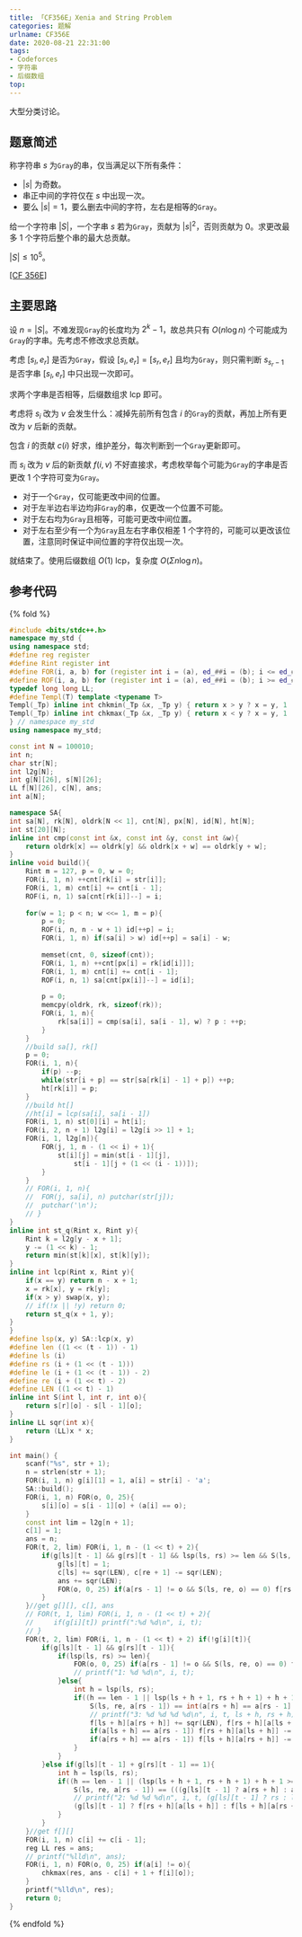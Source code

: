 ```yaml
---
title: 「CF356E」Xenia and String Problem
categories: 题解
urlname: CF356E
date: 2020-08-21 22:31:00
tags:
- Codeforces
- 字符串
- 后缀数组
top:
---
```


大型分类讨论。

## 题意简述

称字符串 $s$ 为`Gray`的串，仅当满足以下所有条件：
- $|s|$ 为奇数。
- 串正中间的字符仅在 $s$ 中出现一次。
- 要么 $|s| = 1$，要么删去中间的字符，左右是相等的`Gray`。

给一个字符串 $|S|$，一个字串 $s$ 若为`Gray`，贡献为 $|s|^2$，否则贡献为 $0$。求更改最多 $1$ 个字符后整个串的最大总贡献。

$|S|\le 10^5$。

[[CF 356E]](https://codeforces.com/problemset/problem/356/E)

<!-- more -->

## 主要思路

设 $n = |S|$。不难发现`Gray`的长度均为 $2^k - 1$，故总共只有 $O(n\log n)$ 个可能成为`Gray`的字串。先考虑不修改求总贡献。

考虑 $[s_l, e_r]$ 是否为`Gray`，假设 $[s_l, e_r] = [s_r, e_r]$ 且均为`Gray`，则只需判断 $s_{s_r - 1}$ 是否字串 $[s_l, e_r]$ 中只出现一次即可。

求两个字串是否相等，后缀数组求 lcp 即可。

考虑将 $s_i$ 改为 $v$ 会发生什么：减掉先前所有包含 $i$ 的`Gray`的贡献，再加上所有更改为 $v$ 后新的贡献。

包含 $i$ 的贡献 $c(i)$ 好求，维护差分，每次判断到一个`Gray`更新即可。

而 $s_i$ 改为 $v$ 后的新贡献 $f(i, v)$ 不好直接求，考虑枚举每个可能为`Gray`的字串是否更改 $1$ 个字符可变为`Gray`。

- 对于一个`Gray`，仅可能更改中间的位置。
- 对于左半边右半边均非`Gray`的串，仅更改一个位置不可能。
- 对于左右均为`Gray`且相等，可能可更改中间位置。
- 对于左右至少有一个为`Gray`且左右字串仅相差 1 个字符的，可能可以更改该位置，注意同时保证中间位置的字符仅出现一次。

就结束了。使用后缀数组 $O(1)$ lcp，复杂度 $O(\Sigma n\log n)$。

## 参考代码

{% fold %}
```cpp
#include <bits/stdc++.h>
namespace my_std {
using namespace std;
#define reg register
#define Rint register int
#define FOR(i, a, b) for (register int i = (a), ed_##i = (b); i <= ed_##i; ++i)
#define ROF(i, a, b) for (register int i = (a), ed_##i = (b); i >= ed_##i; --i)
typedef long long LL;
#define Templ(T) template <typename T>
Templ(_Tp) inline int chkmin(_Tp &x, _Tp y) { return x > y ? x = y, 1 : 0; }
Templ(_Tp) inline int chkmax(_Tp &x, _Tp y) { return x < y ? x = y, 1 : 0; }
} // namespace my_std
using namespace my_std;

const int N = 100010;
int n;
char str[N];
int l2g[N];
int g[N][26], s[N][26];
LL f[N][26], c[N], ans;
int a[N];

namespace SA{
int sa[N], rk[N], oldrk[N << 1], cnt[N], px[N], id[N], ht[N];
int st[20][N];
inline int cmp(const int &x, const int &y, const int &w){
    return oldrk[x] == oldrk[y] && oldrk[x + w] == oldrk[y + w];
}
inline void build(){
    Rint m = 127, p = 0, w = 0;
    FOR(i, 1, n) ++cnt[rk[i] = str[i]];
    FOR(i, 1, m) cnt[i] += cnt[i - 1];
    ROF(i, n, 1) sa[cnt[rk[i]]--] = i;
    
    for(w = 1; p < n; w <<= 1, m = p){
        p = 0;
        ROF(i, n, n - w + 1) id[++p] = i;
        FOR(i, 1, n) if(sa[i] > w) id[++p] = sa[i] - w;
        
        memset(cnt, 0, sizeof(cnt));
        FOR(i, 1, n) ++cnt[px[i] = rk[id[i]]];
        FOR(i, 1, m) cnt[i] += cnt[i - 1];
        ROF(i, n, 1) sa[cnt[px[i]]--] = id[i];
        
        p = 0;
        memcpy(oldrk, rk, sizeof(rk));
        FOR(i, 1, n){
            rk[sa[i]] = cmp(sa[i], sa[i - 1], w) ? p : ++p;
        }
    }
    //build sa[], rk[]
    p = 0;
    FOR(i, 1, n){
        if(p) --p;
        while(str[i + p] == str[sa[rk[i] - 1] + p]) ++p;
        ht[rk[i]] = p;
    }
    //build ht[]
    //ht[i] = lcp(sa[i], sa[i - 1])
    FOR(i, 1, n) st[0][i] = ht[i];
    FOR(i, 2, n + 1) l2g[i] = l2g[i >> 1] + 1;
    FOR(i, 1, l2g[n]){
        FOR(j, 1, n - (1 << i) + 1){
            st[i][j] = min(st[i - 1][j],
                st[i - 1][j + (1 << (i - 1))]);
        }
    }
	// FOR(i, 1, n){
	// 	FOR(j, sa[i], n) putchar(str[j]);
	// 	putchar('\n');
	// }
}
inline int st_q(Rint x, Rint y){
    Rint k = l2g[y - x + 1];
    y -= (1 << k) - 1;
    return min(st[k][x], st[k][y]);
}
inline int lcp(Rint x, Rint y){
    if(x == y) return n - x + 1;
    x = rk[x], y = rk[y];
    if(x > y) swap(x, y);
    // if(!x || !y) return 0;
    return st_q(x + 1, y);
}
}
#define lsp(x, y) SA::lcp(x, y)
#define len ((1 << (t - 1)) - 1)
#define ls (i)
#define rs (i + (1 << (t - 1)))
#define le (i + (1 << (t - 1)) - 2)
#define re (i + (1 << t) - 2)
#define LEN ((1 << t) - 1)
inline int S(int l, int r, int o){
    return s[r][o] - s[l - 1][o];
}
inline LL sqr(int x){
    return (LL)x * x;
}

int main() {
    scanf("%s", str + 1);
    n = strlen(str + 1);
    FOR(i, 1, n) g[i][1] = 1, a[i] = str[i] - 'a';
    SA::build();
    FOR(i, 1, n) FOR(o, 0, 25){
        s[i][o] = s[i - 1][o] + (a[i] == o);
    }
    const int lim = l2g[n + 1];
    c[1] = 1;
    ans = n;
    FOR(t, 2, lim) FOR(i, 1, n - (1 << t) + 2){
        if(g[ls][t - 1] && g[rs][t - 1] && lsp(ls, rs) >= len && S(ls, re, a[rs - 1]) == 1){
            g[ls][t] = 1;
            c[ls] += sqr(LEN), c[re + 1] -= sqr(LEN);
            ans += sqr(LEN);
            FOR(o, 0, 25) if(a[rs - 1] != o && S(ls, re, o) == 0) f[rs - 1][o] += sqr(LEN);
        }
    }//get g[][], c[], ans
    // FOR(t, 1, lim) FOR(i, 1, n - (1 << t) + 2){
    //     if(g[i][t]) printf(":%d %d\n", i, t);
    // }
    FOR(t, 2, lim) FOR(i, 1, n - (1 << t) + 2) if(!g[i][t]){
        if(g[ls][t - 1] && g[rs][t - 1]){
            if(lsp(ls, rs) >= len){
                FOR(o, 0, 25) if(a[rs - 1] != o && S(ls, re, o) == 0) f[rs - 1][o] += sqr(LEN);
                // printf("1: %d %d\n", i, t);
            }else{
                int h = lsp(ls, rs);
                if((h == len - 1 || lsp(ls + h + 1, rs + h + 1) + h + 1 >= len) &&
                    S(ls, re, a[rs - 1]) == int(a[rs + h] == a[rs - 1] || a[ls + h] == a[rs - 1]) + 1){
                    // printf("3: %d %d %d %d\n", i, t, ls + h, rs + h);
                    f[ls + h][a[rs + h]] += sqr(LEN), f[rs + h][a[ls + h]] += sqr(LEN);
                    if(a[ls + h] == a[rs - 1]) f[rs + h][a[ls + h]] -= sqr(LEN);
                    if(a[rs + h] == a[rs - 1]) f[ls + h][a[rs + h]] -= sqr(LEN);
                }
            }
        }else if(g[ls][t - 1] + g[rs][t - 1] == 1){
            int h = lsp(ls, rs);
            if((h == len - 1 || (lsp(ls + h + 1, rs + h + 1) + h + 1 >= len)) &&
                S(ls, re, a[rs - 1]) == (((g[ls][t - 1] ? a[rs + h] : a[ls + h]) == a[rs - 1]) ? 2 : 1)){
                // printf("2: %d %d %d\n", i, t, (g[ls][t - 1] ? rs : ls) + h);
                (g[ls][t - 1] ? f[rs + h][a[ls + h]] : f[ls + h][a[rs + h]]) += sqr(LEN);
            }
        }
    }//get f[][]
    FOR(i, 1, n) c[i] += c[i - 1];
    reg LL res = ans;
    // printf("%lld\n", ans);
    FOR(i, 1, n) FOR(o, 0, 25) if(a[i] != o){
        chkmax(res, ans - c[i] + 1 + f[i][o]);
    }
    printf("%lld\n", res);
    return 0;
}
```
{% endfold %}